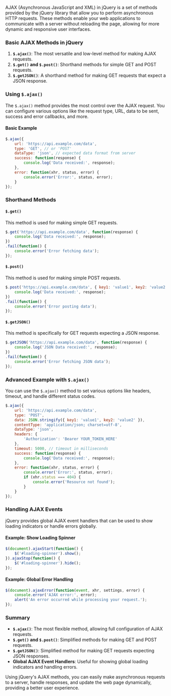 AJAX (Asynchronous JavaScript and XML) in jQuery is a set of methods provided by the jQuery library that allow you to perform asynchronous HTTP requests. These methods enable your web applications to communicate with a server without reloading the page, allowing for more dynamic and responsive user interfaces.

### Basic AJAX Methods in jQuery

1. **`$.ajax()`**: The most versatile and low-level method for making AJAX requests.
2. **`$.get()` and `$.post()`**: Shorthand methods for simple GET and POST requests.
3. **`$.getJSON()`**: A shorthand method for making GET requests that expect a JSON response.

### Using `$.ajax()`

The `$.ajax()` method provides the most control over the AJAX request. You can configure various options like the request type, URL, data to be sent, success and error callbacks, and more.

#### Basic Example

```javascript
$.ajax({
    url: 'https://api.example.com/data',
    type: 'GET', // or 'POST'
    dataType: 'json', // expected data format from server
    success: function(response) {
        console.log('Data received:', response);
    },
    error: function(xhr, status, error) {
        console.error('Error:', status, error);
    }
});
```

### Shorthand Methods

#### `$.get()`

This method is used for making simple GET requests.

```javascript
$.get('https://api.example.com/data', function(response) {
    console.log('Data received:', response);
})
.fail(function() {
    console.error('Error fetching data');
});
```

#### `$.post()`

This method is used for making simple POST requests.

```javascript
$.post('https://api.example.com/data', { key1: 'value1', key2: 'value2' }, function(response) {
    console.log('Data received:', response);
})
.fail(function() {
    console.error('Error posting data');
});
```

#### `$.getJSON()`

This method is specifically for GET requests expecting a JSON response.

```javascript
$.getJSON('https://api.example.com/data', function(response) {
    console.log('JSON Data received:', response);
})
.fail(function() {
    console.error('Error fetching JSON data');
});
```

### Advanced Example with `$.ajax()`

You can use the `$.ajax()` method to set various options like headers, timeout, and handle different status codes.

```javascript
$.ajax({
    url: 'https://api.example.com/data',
    type: 'POST',
    data: JSON.stringify({ key1: 'value1', key2: 'value2' }),
    contentType: 'application/json; charset=utf-8',
    dataType: 'json',
    headers: {
        'Authorization': 'Bearer YOUR_TOKEN_HERE'
    },
    timeout: 5000, // timeout in milliseconds
    success: function(response) {
        console.log('Data received:', response);
    },
    error: function(xhr, status, error) {
        console.error('Error:', status, error);
        if (xhr.status === 404) {
            console.error('Resource not found');
        }
    }
});
```

### Handling AJAX Events

jQuery provides global AJAX event handlers that can be used to show loading indicators or handle errors globally.

#### Example: Show Loading Spinner

```javascript
$(document).ajaxStart(function() {
    $('#loading-spinner').show();
}).ajaxStop(function() {
    $('#loading-spinner').hide();
});
```

#### Example: Global Error Handling

```javascript
$(document).ajaxError(function(event, xhr, settings, error) {
    console.error('AJAX error:', error);
    alert('An error occurred while processing your request.');
});
```

### Summary

- **`$.ajax()`**: The most flexible method, allowing full configuration of AJAX requests.
- **`$.get()` and `$.post()`**: Simplified methods for making GET and POST requests.
- **`$.getJSON()`**: Simplified method for making GET requests expecting JSON responses.
- **Global AJAX Event Handlers**: Useful for showing global loading indicators and handling errors.

Using jQuery's AJAX methods, you can easily make asynchronous requests to a server, handle responses, and update the web page dynamically, providing a better user experience.